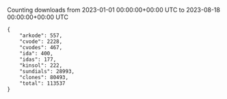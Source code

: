 
Counting downloads from 2023-01-01 00:00:00+00:00 UTC to 2023-08-18 00:00:00+00:00 UTC

```
{
    "arkode": 557,
    "cvode": 2228,
    "cvodes": 467,
    "ida": 400,
    "idas": 177,
    "kinsol": 222,
    "sundials": 28993,
    "clones": 80493,
    "total": 113537
}
```
